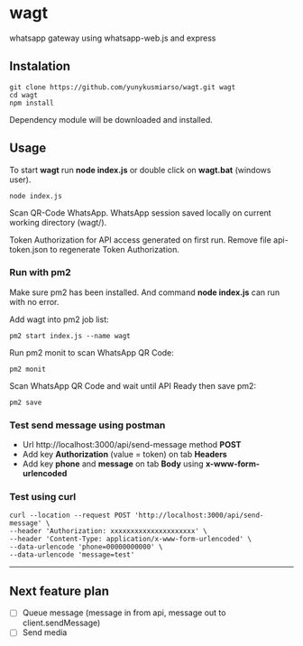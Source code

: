 # wagt

whatsapp gateway using whatsapp-web.js and express

## Instalation

```
git clone https://github.com/yunykusmiarso/wagt.git wagt
cd wagt
npm install
```

Dependency module will be downloaded and installed.

## Usage

To start **wagt** run **node index.js** or double click on **wagt.bat** (windows user).

```
node index.js
```
Scan QR-Code WhatsApp. WhatsApp session saved locally on current working directory (wagt/).

Token Authorization for API access generated on first run. Remove file api-token.json to regenerate Token Authorization.

### Run with pm2
Make sure pm2 has been installed. And command **node index.js** can run with no error.

Add wagt into pm2 job list:
```
pm2 start index.js --name wagt
```

Run pm2 monit to scan WhatsApp QR Code:
```
pm2 monit
```

Scan WhatsApp QR Code and wait until API Ready then save pm2:
```
pm2 save
```


### Test send message using postman

- Url http://localhost:3000/api/send-message method **POST**
- Add key **Authorization** (value = token) on tab **Headers**
- Add key **phone** and **message** on tab **Body** using **x-www-form-urlencoded**

### Test using curl

```
curl --location --request POST 'http://localhost:3000/api/send-message' \
--header 'Authorization: xxxxxxxxxxxxxxxxxxxxx' \
--header 'Content-Type: application/x-www-form-urlencoded' \
--data-urlencode 'phone=00000000000' \
--data-urlencode 'message=test'
```

---

## Next feature plan

- [ ] Queue message (message in from api, message out to client.sendMessage)
- [ ] Send media
